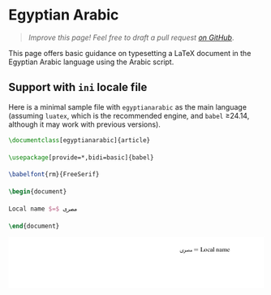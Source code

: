 # Egyptian Arabic

<blockquote>
  <p><em>Improve this page! Feel free to draft a pull request <a href="https://github.com/latex3/babel/tree/docs/docs">on GitHub</a></em>.</p>
</blockquote>

This page offers basic guidance on typesetting a LaTeX document in the
Egyptian Arabic language using the Arabic script.

## Support with `ini` locale file

Here is a minimal sample file with `egyptianarabic` as the main language
(assuming `luatex`, which is the recommended engine, and `babel` ≥24.14,
although it may work with previous versions).

```tex
\documentclass[egyptianarabic]{article}

\usepackage[provide=*,bidi=basic]{babel}

\babelfont{rm}{FreeSerif}

\begin{document}

Local name $=$ مصرى

\end{document}
```

![](../media/locale-egyptianarabic.png)